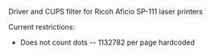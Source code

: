 Driver and CUPS filter for Ricoh Aficio SP-111 laser printers

Current restrictions:
 - Does not count dots -- 1132782 per page hardcoded
